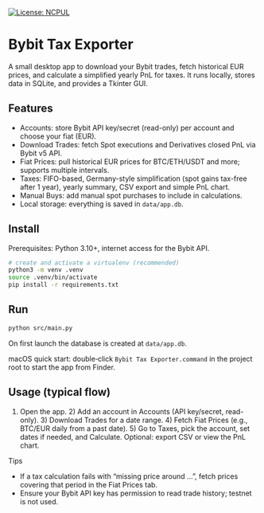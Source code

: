 [![License: NCPUL](https://img.shields.io/badge/license-NCPUL-blue.svg)](./LICENSE.md)

# Bybit Tax Exporter

A small desktop app to download your Bybit trades, fetch historical EUR prices, and calculate a simplified yearly PnL for taxes. It runs locally, stores data in SQLite, and provides a Tkinter GUI.

## Features

- Accounts: store Bybit API key/secret (read-only) per account and choose your fiat (EUR).
- Download Trades: fetch Spot executions and Derivatives closed PnL via Bybit v5 API.
- Fiat Prices: pull historical EUR prices for BTC/ETH/USDT and more; supports multiple intervals.
- Taxes: FIFO-based, Germany-style simplification (spot gains tax-free after 1 year), yearly summary, CSV export and simple PnL chart.
- Manual Buys: add manual spot purchases to include in calculations.
- Local storage: everything is saved in `data/app.db`.

## Install

Prerequisites: Python 3.10+, internet access for the Bybit API.

```bash
# create and activate a virtualenv (recommended)
python3 -m venv .venv
source .venv/bin/activate
pip install -r requirements.txt
```

## Run

```bash
python src/main.py
```

On first launch the database is created at `data/app.db`.

macOS quick start: double‑click `Bybit Tax Exporter.command` in the project root to start the app from Finder.

## Usage (typical flow)

1) Open the app. 2) Add an account in Accounts (API key/secret, read-only). 3) Download Trades for a date range. 4) Fetch Fiat Prices (e.g., BTC/EUR daily from a past date). 5) Go to Taxes, pick the account, set dates if needed, and Calculate. Optional: export CSV or view the PnL chart.

Tips

- If a tax calculation fails with “missing price around …”, fetch prices covering that period in the Fiat Prices tab.
- Ensure your Bybit API key has permission to read trade history; testnet is not used.

